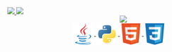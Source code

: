 <div align="left">
 <a href="https://github.com/kaliIinux">
  <img height="180em" src="https://github-readme-stats.vercel.app/api?username=kaliIinux&show_icons=true&theme=monokai&include_all_commits=true&count_private=true"/>
  <img height="180em" src="https://github-readme-stats.vercel.app/api/top-langs/?username=kaliIinux&layout=compact&langs_count=7&theme=monokai"/>
</div>
<img src = "chainsaw.gif" width = "250px" align="right">
<div align="center">
<div style="display: inline_block"><br>
  <img align="center" alt="java" height="50" width="50" src="https://raw.githubusercontent.com/devicons/devicon/master/icons/java/java-original.svg">
  <img align="center" alt="Python" height="50" width="50" src="https://raw.githubusercontent.com/devicons/devicon/master/icons/python/python-original.svg">
  <img align="center" alt="HTML" height="50" width="50" src="https://raw.githubusercontent.com/devicons/devicon/master/icons/html5/html5-original.svg">
  <img align="center" alt="CSS" height="50" width="50" src="https://raw.githubusercontent.com/devicons/devicon/master/icons/css3/css3-original.svg">

</div>
